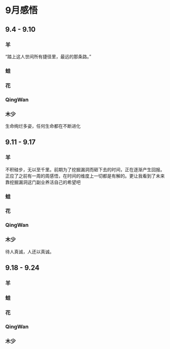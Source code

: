 # 9月感悟
## 9.4 - 9.10
### 羊
“踏上这人世间所有捷径里，最远的那条路。”

### 蛙

### 花

### QingWan

### 木少
生命绚烂多姿，任何生命都在不断进化

## 9.11 - 9.17
### 羊
不积硅步，无以至千里。前期为了挖掘漏洞而砸下去的时间，正在逐渐产生回报。正应了之前有一周的周感悟，在时间的维度上一切都是有解的。更让我看到了未来靠挖掘漏洞这门副业养活自己的希望吧

### 蛙

### 花

### QingWan

### 木少
待人真诚，人还以真诚。

## 9.18 - 9.24
### 羊

### 蛙

### 花

### QingWan

### 木少
